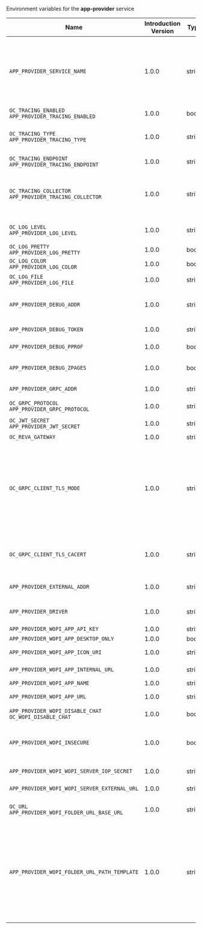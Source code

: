 Environment variables for the **app-provider** service

| Name | Introduction Version | Type | Description | Default Value |
|---|---|---|---|---|
|`APP_PROVIDER_SERVICE_NAME`| 1.0.0 |string|The name of the service. This needs to be changed when using more than one app provider. Each app provider configured needs to be identified by a unique service name. Possible examples are: 'app-provider-collabora', 'app-provider-onlyoffice', 'app-provider-office365'.|app-provider|
|`OC_TRACING_ENABLED`<br/>`APP_PROVIDER_TRACING_ENABLED`| 1.0.0 |bool|Activates tracing.|false|
|`OC_TRACING_TYPE`<br/>`APP_PROVIDER_TRACING_TYPE`| 1.0.0 |string|The type of tracing. Defaults to '', which is the same as 'jaeger'. Allowed tracing types are 'jaeger' and '' as of now.||
|`OC_TRACING_ENDPOINT`<br/>`APP_PROVIDER_TRACING_ENDPOINT`| 1.0.0 |string|The endpoint of the tracing agent.||
|`OC_TRACING_COLLECTOR`<br/>`APP_PROVIDER_TRACING_COLLECTOR`| 1.0.0 |string|The HTTP endpoint for sending spans directly to a collector, i.e. \http://jaeger-collector:14268/api/traces. Only used if the tracing endpoint is unset.||
|`OC_LOG_LEVEL`<br/>`APP_PROVIDER_LOG_LEVEL`| 1.0.0 |string|The log level. Valid values are: 'panic', 'fatal', 'error', 'warn', 'info', 'debug', 'trace'.||
|`OC_LOG_PRETTY`<br/>`APP_PROVIDER_LOG_PRETTY`| 1.0.0 |bool|Activates pretty log output.|false|
|`OC_LOG_COLOR`<br/>`APP_PROVIDER_LOG_COLOR`| 1.0.0 |bool|Activates colorized log output.|false|
|`OC_LOG_FILE`<br/>`APP_PROVIDER_LOG_FILE`| 1.0.0 |string|The path to the log file. Activates logging to this file if set.||
|`APP_PROVIDER_DEBUG_ADDR`| 1.0.0 |string|Bind address of the debug server, where metrics, health, config and debug endpoints will be exposed.|127.0.0.1:9165|
|`APP_PROVIDER_DEBUG_TOKEN`| 1.0.0 |string|Token to secure the metrics endpoint||
|`APP_PROVIDER_DEBUG_PPROF`| 1.0.0 |bool|Enables pprof, which can be used for profiling|false|
|`APP_PROVIDER_DEBUG_ZPAGES`| 1.0.0 |bool|Enables zpages, which can  be used for collecting and viewing traces in-memory.|false|
|`APP_PROVIDER_GRPC_ADDR`| 1.0.0 |string|The bind address of the GRPC service.|127.0.0.1:9164|
|`OC_GRPC_PROTOCOL`<br/>`APP_PROVIDER_GRPC_PROTOCOL`| 1.0.0 |string|The transport protocol of the GPRC service.|tcp|
|`OC_JWT_SECRET`<br/>`APP_PROVIDER_JWT_SECRET`| 1.0.0 |string|The secret to mint and validate jwt tokens.||
|`OC_REVA_GATEWAY`| 1.0.0 |string|The CS3 gateway endpoint.|eu.opencloud.api.gateway|
|`OC_GRPC_CLIENT_TLS_MODE`| 1.0.0 |string|TLS mode for grpc connection to the go-micro based grpc services. Possible values are 'off', 'insecure' and 'on'. 'off': disables transport security for the clients. 'insecure' allows using transport security, but disables certificate verification (to be used with the autogenerated self-signed certificates). 'on' enables transport security, including server certificate verification.||
|`OC_GRPC_CLIENT_TLS_CACERT`| 1.0.0 |string|Path/File name for the root CA certificate (in PEM format) used to validate TLS server certificates of the go-micro based grpc services.||
|`APP_PROVIDER_EXTERNAL_ADDR`| 1.0.0 |string|Address of the app provider, where the GATEWAY service can reach it.|eu.opencloud.api.app-provider|
|`APP_PROVIDER_DRIVER`| 1.0.0 |string|Driver, the APP PROVIDER services uses. Only 'wopi' is supported as of now.||
|`APP_PROVIDER_WOPI_APP_API_KEY`| 1.0.0 |string|API key for the wopi app.||
|`APP_PROVIDER_WOPI_APP_DESKTOP_ONLY`| 1.0.0 |bool|Offer this app only on desktop.|false|
|`APP_PROVIDER_WOPI_APP_ICON_URI`| 1.0.0 |string|URI to an app icon to be used by clients.||
|`APP_PROVIDER_WOPI_APP_INTERNAL_URL`| 1.0.0 |string|Internal URL to the app, like in your DMZ.||
|`APP_PROVIDER_WOPI_APP_NAME`| 1.0.0 |string|Human readable app name.||
|`APP_PROVIDER_WOPI_APP_URL`| 1.0.0 |string|URL for end users to access the app.||
|`APP_PROVIDER_WOPI_DISABLE_CHAT`<br/>`OC_WOPI_DISABLE_CHAT`| 1.0.0 |bool|Disable the chat functionality of the office app.|false|
|`APP_PROVIDER_WOPI_INSECURE`| 1.0.0 |bool|Disable TLS certificate validation for requests to the WOPI server and the web office application. Do not set this in production environments.|false|
|`APP_PROVIDER_WOPI_WOPI_SERVER_IOP_SECRET`| 1.0.0 |string|Shared secret of the CS3org WOPI server.||
|`APP_PROVIDER_WOPI_WOPI_SERVER_EXTERNAL_URL`| 1.0.0 |string|External url of the CS3org WOPI server.||
|`OC_URL`<br/>`APP_PROVIDER_WOPI_FOLDER_URL_BASE_URL`| 1.0.0 |string|Base url to navigate back from the app to the containing folder in the file list.|https://localhost:9200/|
|`APP_PROVIDER_WOPI_FOLDER_URL_PATH_TEMPLATE`| 1.0.0 |string|Path template to navigate back from the app to the containing folder in the file list. Supported template variables are &#123;&#123;.ResourceInfo.ResourceID&#125;&#125;, &#123;&#123;.ResourceInfo.Mtime.Seconds&#125;&#125;, &#123;&#123;.ResourceInfo.Name&#125;&#125;, &#123;&#123;.ResourceInfo.Path&#125;&#125;, &#123;&#123;.ResourceInfo.Type&#125;&#125;, &#123;&#123;.ResourceInfo.Id.SpaceId&#125;&#125;, &#123;&#123;.ResourceInfo.Id.StorageId&#125;&#125;, &#123;&#123;.ResourceInfo.Id.OpaqueId&#125;&#125;, &#123;&#123;.ResourceInfo.MimeType&#125;&#125;|/f/&#123;&#123;.ResourceID&#125;&#125;|
